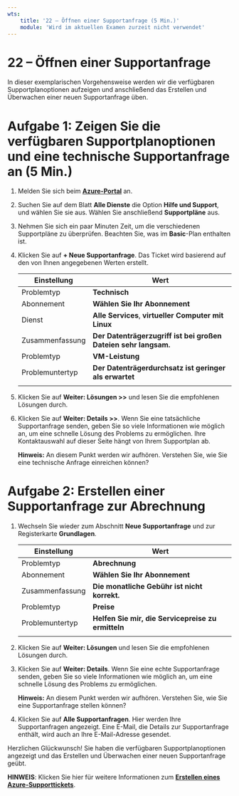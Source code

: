```yaml
---
wts:
    title: '22 – Öffnen einer Supportanfrage (5 Min.)'
    module: 'Wird im aktuellen Examen zurzeit nicht verwendet'
---
```

# 22 – Öffnen einer Supportanfrage

In dieser exemplarischen Vorgehensweise werden wir die verfügbaren Supportplanoptionen aufzeigen und anschließend das Erstellen und Überwachen einer neuen Supportanfrage üben.

# Aufgabe 1: Zeigen Sie die verfügbaren Supportplanoptionen und eine technische Supportanfrage an (5 Min.)

1. Melden Sie sich beim [**Azure-Portal**](https://portal.azure.com) an.

2. Suchen Sie auf dem Blatt **Alle Dienste** die Option **Hilfe und Support**, und wählen Sie sie aus. Wählen Sie anschließend **Supportpläne** aus.

3. Nehmen Sie sich ein paar Minuten Zeit, um die verschiedenen Supportpläne zu überprüfen. Beachten Sie, was im **Basic**-Plan enthalten ist. 

4. Klicken Sie auf **+ Neue Supportanfrage**. Das Ticket wird basierend auf den von Ihnen angegebenen Werten erstellt. 

    | Einstellung | Wert|
    |----|--------|
    | Problemtyp| **Technisch** |
    | Abonnement | **Wählen Sie Ihr Abonnement** |
    | Dienst | **Alle Services**, **virtueller Computer mit Linux** |
    | Zusammenfassung | **Der Datenträgerzugriff ist bei großen Dateien sehr langsam.** |
    | Problemtyp | **VM-Leistung** |
    | Problemuntertyp | **Der Datenträgerdurchsatz ist geringer als erwartet** |    
    | | |

5. Klicken Sie auf **Weiter: Lösungen >>** und lesen Sie die empfohlenen Lösungen durch.

6. Klicken Sie auf **Weiter: Details >>**. Wenn Sie eine tatsächliche Supportanfrage senden, geben Sie so viele Informationen wie möglich an, um eine schnelle Lösung des Problems zu ermöglichen. Ihre Kontaktauswahl auf dieser Seite hängt von Ihrem Supportplan ab. 

    **Hinweis:** An diesem Punkt werden wir aufhören. Verstehen Sie, wie Sie eine technische Anfrage einreichen können?

# Aufgabe 2: Erstellen einer Supportanfrage zur Abrechnung

1. Wechseln Sie wieder zum Abschnitt **Neue Supportanfrage** und zur Registerkarte **Grundlagen**. 

    | Einstellung | Wert|
    |----|--------|
    | Problemtyp| **Abrechnung** |
    | Abonnement | **Wählen Sie Ihr Abonnement** |
    | Zusammenfassung | **Die monatliche Gebühr ist nicht korrekt.** |
    | Problemtyp | **Preise** |
    | Problemuntertyp | **Helfen Sie mir, die Servicepreise zu ermitteln** |    
    | | |

2. Klicken Sie auf **Weiter: Lösungen** und lesen Sie die empfohlenen Lösungen durch.

3. Klicken Sie auf **Weiter: Details**.  Wenn Sie eine echte Supportanfrage senden, geben Sie so viele Informationen wie möglich an, um eine schnelle Lösung des Problems zu ermöglichen. 

    **Hinweis:** An diesem Punkt werden wir aufhören. Verstehen Sie, wie Sie eine Supportanfrage stellen können?

4. Klicken Sie auf **Alle Supportanfragen**. Hier werden Ihre Supportanfragen angezeigt. Eine E-Mail, die Details zur Supportanfrage enthält, wird auch an Ihre E-Mail-Adresse gesendet.

Herzlichen Glückwunsch! Sie haben die verfügbaren Supportplanoptionen angezeigt und das Erstellen und Überwachen einer neuen Supportanfrage geübt.

**HINWEIS**: Klicken Sie hier für weitere Informationen zum [**Erstellen eines Azure-Supporttickets**](https://azure.microsoft.com/de-de/support/create-ticket).
